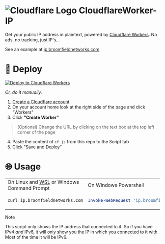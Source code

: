 # ![Cloudflare Logo](https://emojis.slackmojis.com/emojis/images/1643514520/5156/cloudflare.png) CloudflareWorker-IP
Get your public IP address in plaintext, powered by [Cloudflare Workers](https://workers.cloudflare.com). No ads, no tracking, just IP's...

See an example at [ip.broomfieldnetworks.com](https://ip.broomfieldnetworks.com)

# :rocket: Deploy
[![Deploy to Cloudflare Workers](https://deploy.workers.cloudflare.com/button)](https://deploy.workers.cloudflare.com/?url=https://github.com/MaxBroome/CloudflareWorker-IP)

*Or, do it manually.*
1. [Create a Cloudflare account](https://dash.cloudflare.com/sign-up)
2. On your account home look at the right side of the page and click "Workers"
3. Click **"Create Worker"**
> (Optional) Change the URL by clicking on the text box at the top left corner of the page
4. Paste the content of ```cf.js``` from this repo to the Script tab
5. Click "Save and Deploy"

# :globe_with_meridians: Usage
<table>
<tr>
<td>On Linux and <a href="https://docs.microsoft.com/en-us/windows/wsl/about">WSL</a> or Windows Command Prompt</td> <td>On Windows Powershell</td>
</tr>
<tr>
<td>

```bash
curl ip.broomfieldnetworks.com
```

</td>
<td>

```ps1
Invoke-WebRequest 'ip.broomfieldnetworks.com' | Select-Object -Expand Content
```

</td>
</tr>
</table>

> [!NOTE]
> This script only shows the IP address that connected to it. So if you have IPv4 *and* IPv6, it will only show you the IP in which you connected to it with. Most of the time it will be IPv6.
